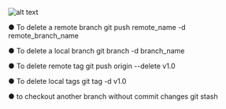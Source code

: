 ![alt text](https://th.bing.com/th/id/OIP.ZNQ6xZC_F6NNoz5s7H4PqwHaE_?pid=ImgDet&rs=1)


● To delete a remote branch
git push remote_name -d remote_branch_name


● To delete a local branch
git branch -d branch_name


● To delete remote tag
git push origin --delete v1.0


● To delete local tags
git tag -d v1.0

● to checkout another branch without commit changes
git stash



